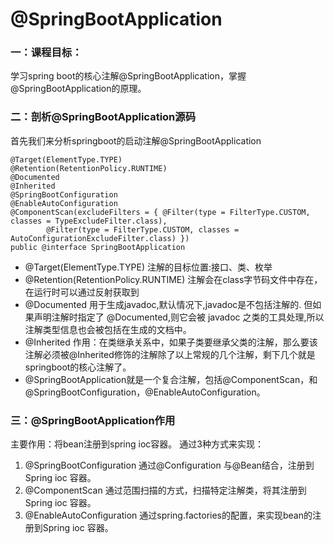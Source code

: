 # @SpringBootApplication

### 一：课程目标：

学习spring boot的核心注解@SpringBootApplication，掌握@SpringBootApplication的原理。

### 二：剖析@SpringBootApplication源码

首先我们来分析springboot的启动注解@SpringBootApplication
``` 
@Target(ElementType.TYPE)
@Retention(RetentionPolicy.RUNTIME)
@Documented
@Inherited
@SpringBootConfiguration
@EnableAutoConfiguration
@ComponentScan(excludeFilters = { @Filter(type = FilterType.CUSTOM, classes = TypeExcludeFilter.class),
		@Filter(type = FilterType.CUSTOM, classes = AutoConfigurationExcludeFilter.class) })
public @interface SpringBootApplication 
```

+ @Target(ElementType.TYPE)  注解的目标位置:接口、类、枚举
+ @Retention(RetentionPolicy.RUNTIME)  注解会在class字节码文件中存在，在运行时可以通过反射获取到
+ @Documented 用于生成javadoc,默认情况下,javadoc是不包括注解的. 但如果声明注解时指定了 @Documented,则它会被 javadoc 之类的工具处理,所以注解类型信息也会被包括在生成的文档中。
+ @Inherited 作用：在类继承关系中，如果子类要继承父类的注解，那么要该注解必须被@Inherited修饰的注解除了以上常规的几个注解，剩下几个就是springboot的核心注解了。
+ @SpringBootApplication就是一个复合注解，包括@ComponentScan，和@SpringBootConfiguration，@EnableAutoConfiguration。

### 三：@SpringBootApplication作用

主要作用：将bean注册到spring ioc容器。
通过3种方式来实现：

1. @SpringBootConfiguration 通过@Configuration 与@Bean结合，注册到Spring ioc 容器。
2. @ComponentScan  通过范围扫描的方式，扫描特定注解类，将其注册到Spring ioc 容器。
3. @EnableAutoConfiguration 通过spring.factories的配置，来实现bean的注册到Spring ioc 容器。

